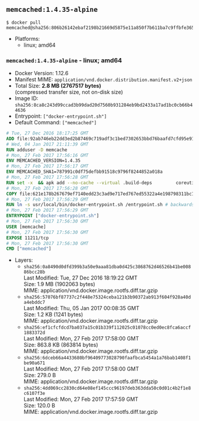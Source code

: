 ## `memcached:1.4.35-alpine`

```console
$ docker pull memcached@sha256:806b26142ebaf2198b21669d5875e11a850f7b611ba7c9ffbfe3650b331370ad
```

-	Platforms:
	-	linux; amd64

### `memcached:1.4.35-alpine` - linux; amd64

-	Docker Version: 1.12.6
-	Manifest MIME: `application/vnd.docker.distribution.manifest.v2+json`
-	Total Size: **2.8 MB (2767517 bytes)**  
	(compressed transfer size, not on-disk size)
-	Image ID: `sha256:8ca8c243d99ccad3b99dad20d7560b931284eb9bd2433a17ad1bc0cb66b44636`
-	Entrypoint: `["docker-entrypoint.sh"]`
-	Default Command: `["memcached"]`

```dockerfile
# Tue, 27 Dec 2016 18:17:25 GMT
ADD file:92ab746eb22dd3ed2b87469c719adf3c1bed7302653bbd76baafd7cfd95e911e in / 
# Wed, 04 Jan 2017 21:11:39 GMT
RUN adduser -D memcache
# Mon, 27 Feb 2017 17:56:16 GMT
ENV MEMCACHED_VERSION=1.4.35
# Mon, 27 Feb 2017 17:56:17 GMT
ENV MEMCACHED_SHA1=787991c0df75defbb91518c9796f8244852a018a
# Mon, 27 Feb 2017 17:56:28 GMT
RUN set -x 	&& apk add --no-cache --virtual .build-deps 		coreutils 		dpkg-dev dpkg 		gcc 		libc-dev 		libevent-dev 		linux-headers 		make 		perl 		tar 	&& wget -O memcached.tar.gz "http://memcached.org/files/memcached-$MEMCACHED_VERSION.tar.gz" 	&& echo "$MEMCACHED_SHA1  memcached.tar.gz" | sha1sum -c - 	&& mkdir -p /usr/src/memcached 	&& tar -xzf memcached.tar.gz -C /usr/src/memcached --strip-components=1 	&& rm memcached.tar.gz 	&& cd /usr/src/memcached 	&& ./configure --build="$(dpkg-architecture --query DEB_BUILD_GNU_TYPE)" 	&& make -j "$(nproc)" 	&& make install 	&& cd / && rm -rf /usr/src/memcached 	&& runDeps="$( 		scanelf --needed --nobanner --recursive /usr/local 			| awk '{ gsub(/,/, "\nso:", $2); print "so:" $2 }' 			| sort -u 			| xargs -r apk info --installed 			| sort -u 	)" 	&& apk add --virtual .memcached-rundeps $runDeps 	&& apk del .build-deps
# Mon, 27 Feb 2017 17:56:28 GMT
COPY file:621e178b267679ef7140edd23c3ad9e717ed767ed55322a4e198798311bc1d36 in /usr/local/bin/ 
# Mon, 27 Feb 2017 17:56:29 GMT
RUN ln -s usr/local/bin/docker-entrypoint.sh /entrypoint.sh # backwards compat
# Mon, 27 Feb 2017 17:56:29 GMT
ENTRYPOINT ["docker-entrypoint.sh"]
# Mon, 27 Feb 2017 17:56:30 GMT
USER [memcache]
# Mon, 27 Feb 2017 17:56:30 GMT
EXPOSE 11211/tcp
# Mon, 27 Feb 2017 17:56:30 GMT
CMD ["memcached"]
```

-	Layers:
	-	`sha256:0a8490d0dfd399b3a50e9aaa81dba0d425c3868762d46526b41be00886bcc28b`  
		Last Modified: Tue, 27 Dec 2016 18:19:22 GMT  
		Size: 1.9 MB (1902063 bytes)  
		MIME: application/vnd.docker.image.rootfs.diff.tar.gzip
	-	`sha256:57076bf87737c2f448e75324ceba121b3b90372ab913f604f928a40da4ebddc7`  
		Last Modified: Thu, 05 Jan 2017 00:08:35 GMT  
		Size: 1.2 KB (1241 bytes)  
		MIME: application/vnd.docker.image.rootfs.diff.tar.gzip
	-	`sha256:ef1cfcfdcd7ba037a15c01b339f112025c01078cc0ed0ec8fca6accf1883372d`  
		Last Modified: Mon, 27 Feb 2017 17:58:00 GMT  
		Size: 863.8 KB (863814 bytes)  
		MIME: application/vnd.docker.image.rootfs.diff.tar.gzip
	-	`sha256:6dceb66a4433680bf96409773028790faafbca5454a1a76bab1408f1be90a671`  
		Last Modified: Mon, 27 Feb 2017 17:58:00 GMT  
		Size: 279.0 B  
		MIME: application/vnd.docker.image.rootfs.diff.tar.gzip
	-	`sha256:4dd069cc2830cd64e08ef145ccc96197deb363dda50c0d01c4b2f1e8c6107f3e`  
		Last Modified: Mon, 27 Feb 2017 17:57:59 GMT  
		Size: 120.0 B  
		MIME: application/vnd.docker.image.rootfs.diff.tar.gzip
